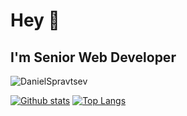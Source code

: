 # Hey 👋
## I'm Senior Web Developer

<!--
- Main stack: TALL (TailwindCSS, AlpineJS, Laravel, Livewire)
- Frontend: PWA, SPA, SSR, AlpineJS, TailwindCSS
- Backend: Laravel
- DB: MySQL, PostgreSQL, SQLite, Redis, Algolia, Elastic
- OS/VM/CI/CD: Linux, Docker, Vagrant, GitLab CI, GitHub Actions
- Tools: VS Code, Notion, Figma
-->

<p align=left> <img src=https://komarev.com/ghpvc/?username=DanielSpravtsev&style=for-the-badge alt=DanielSpravtsev /> </p>

[![Github stats](https://github-readme-stats.vercel.app/api?username=DanielSpravtsev&show_icons=true&include_all_commits=true&count_private=true)](https://github.com/DanielSpravtsev/github-readme-stats)
[![Top Langs](https://github-readme-stats.vercel.app/api/top-langs/?username=DanielSpravtsev&layout=compact&count_private=true)](https://github.com/DanielSpravtsev/github-readme-stats)

<!--
**DanielSpravtsev/DanielSpravtsev** is a ✨ _special_ ✨ repository because its `README.md` (this file) appears on your GitHub profile.

Here are some ideas to get you started:

- 🔭 I’m currently working on ...
- 🌱 I’m currently learning ...
- 👯 I’m looking to collaborate on ...
- 🤔 I’m looking for help with ...
- 💬 Ask me about ...
- 📫 How to reach me: ...
- 😄 Pronouns: ...
- ⚡ Fun fact: ...
-->
